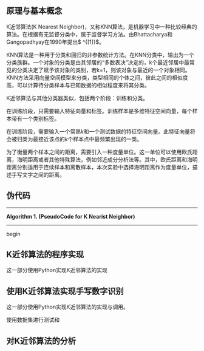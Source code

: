 ## 原理与基本概念

K近邻算法(K Nearest Neighbor)，又称KNN算法，是机器学习中一种比较经典的算法。在根据有无监督分类中，属于监督学习方法。由Bhattacharya和Gangopadhyay在1990年提出$ ^{[1]}$。

KNN算法是一种用于分类和回归的非参数统计方法。在KNN分类中，输出为一个分类族群。一个对象的分类是由其邻居的“多数表决”决定的，k个最近邻居中最常见的分类决定了赋予该对象的类别，若k=1，则该对象与最近的一个对象相同。KNN方法采用向量空间模型来分类，类型相同的个体之间，彼此之间的相似度高，可以计算待分类样本与已知数据的相似程度来将其分类。

K近邻算法与其他分类器类似，包括两个阶段：训练和分类。

在训练阶段，只需要输入特征向量和标签。训练样本是多维特征空间向量，每个样本带有一个类别标签。

在训练阶段，需要输入一个常熟$k$和一个测试数据的特征空间向量。此特征向量将会被归类为最接近该点的$k$个样本点中最频繁出现的一类。

为了衡量两个样本之间的距离，需要引入一种度量单位。这一单位可以使用欧氏距离，海明距离或者其他特殊算法，例如邻近成分分析法等。其中，欧氏距离和海明距离分别适用于连续样本和离散样本，本次实验中选择海明距离作为度量单位，描述手写文字之间的距离。

## 伪代码

***

__Algorithm 1. (PseudoCode for K Nearist Neighbor)__

***

begin



## K近邻算法的程序实现

这一部分使用Python实现K近邻算法的实现

## 使用K近邻算法实现手写数字识别

这一部分使用Python实现K近邻算法的实现与调用。

使用数据集进行测试和

## 对K近邻算法的分析
